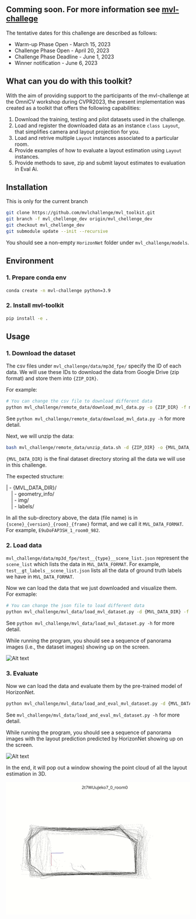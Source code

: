 ## Comming soon. For more information see [mvl-challege](https://mvlchallenge.github.io/)

The tentative dates for this challenge are described as follows: 
* Warm-up Phase Open - March 15, 2023
* Challenge Phase Open - April 20, 2023
* Challenge Phase Deadline - June 1, 2023
* Winner notification - June 6, 2023

## What can you do with this toolkit?

With the aim of providing support to the participants of the mvl-challenge at the OmniCV workshop during CVPR2023, the present implementation was created as a toolkit that offers the following capabilities:

1. Download the training, testing and pilot datasets used in the challenge. 
2. Load and register the downloaded data as an instance `class Layout`, that simplifies camera and layout projection for you. 
3. Load and retrive multiple `Layout` instances associated to a particular room. 
5. Provide examples of how to evaluate a layout estimation using `Layout` instances. 
6. Provide methods to save, zip and submit layout estimates to evaluation in Eval Ai. 

## Installation

This is only for the current branch
```bash
git clone https://github.com/mvlchallenge/mvl_toolkit.git
git branch -f mvl_chellenge_dev origin/mvl_chellenge_dev
git checkout mvl_chellenge_dev
git submodule update --init --recursive
```
You should see a non-empty `HorizonNet` folder under `mvl_challenge/models`.

## Environment

### 1. Prepare conda env
```bash
conda create -n mvl-challenge python=3.9
```

### 2. Install mvl-toolkit
```bash
pip install -e .
```

## Usage

### 1. Download the dataset
The csv files under `mvl_challenge/data/mp3d_fpe/` specify the ID of each data. We will use these IDs to download the data from Google Drive (zip format) and store them into `{ZIP_DIR}`.

For example:
```bash
# You can change the csv file to download different data
python mvl_challenge/remote_data/download_mvl_data.py -o {ZIP_DIR} -f mvl_challenge/data/mp3d_fpe/test__google_ids__mvl_data.csv
```
See `python mvl_challenge/remote_data/download_mvl_data.py -h` for more detail.

Next, we will unzip the data:
```bash
bash mvl_challenge/remote_data/unzip_data.sh -d {ZIP_DIR} -o {MVL_DATA_DIR}
```
`{MVL_DATA_DIR}` is the final dataset directory storing all the data we will use in this challenge.

The expected structure:   

| - {MVL_DATA_DIR}/  
&emsp;| - geometry_info/  
&emsp;| - img/  
&emsp;| - labels/  

In all the sub-directory above, the data (file name) is in `{scene}_{version}_{room}_{frame}` format, and we call it `MVL_DATA_FORMAT`. For example, `E9uDoFAP3SH_1_room0_982`.

### 2. Load data
`mvl_challenge/data/mp3d_fpe/test__{type}__scene_list.json` represent the `scene_list` which lists the data in `MVL_DATA_FORMAT`. For example, `test__gt_labels__scene_list.json` lists all the data of ground truth labels we have in `MVL_DATA_FORMAT`.

Now we can load the data that we just downloaded and visualize them.  
For exmaple:
```bash
# You can change the json file to load different data
python mvl_challenge/mvl_data/load_mvl_dataset.py -d {MVL_DATA_DIR} -f mvl_challenge/data/mp3d_fpe/test__gt_labels__scene_list.json
```

See `python mvl_challenge/mvl_data/load_mvl_dataset.py -h` for more detail.

While running the program, you should see a sequence of panorama images (i.e., the dataset images) showing up on the screen.

![Alt text](markdown/toolkit_load_data.gif)

### 3. Evaluate
Now we can load the data and evaluate them by the pre-trained model of HorizonNet.
```bash
python mvl_challenge/mvl_data/load_and_eval_mvl_dataset.py -d {MVL_DATA_DIR} -f mvl_challenge/data/mp3d_fpe/test__mp3d_fpe__scene_list.json
```

See `mvl_challenge/mvl_data/load_and_eval_mvl_dataset.py -h` for more detail.

While running the program, you should see a sequence of panorama images with the layout prediction predicted by HorizonNet showing up on the screen.

![Alt text](markdown/toolkit_evaluate.gif)

In the end, it will pop out a window showing the point cloud of all the layout estimation in 3D.

![Alt text](markdown/toolkit_point_cloud.gif)
